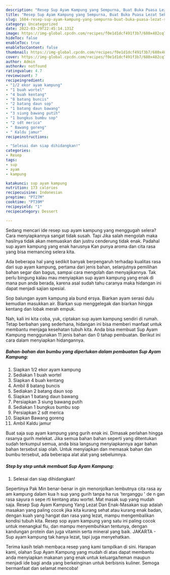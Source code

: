 ```yaml
---
description: "Resep Sup Ayam Kampung yang Sempurna, Buat Buka Puasa Lezat Sekali"
title: "Resep Sup Ayam Kampung yang Sempurna, Buat Buka Puasa Lezat Sekali"
slug: 1604-resep-sup-ayam-kampung-yang-sempurna-buat-buka-puasa-lezat-sekali
category: Uncategorized
date: 2022-03-29T22:45:14.131Z
image: https://img-global.cpcdn.com/recipes/f0e1d1dcf491f3b7/680x482cq70/sup-ayam-kampung-foto-resep-utama.jpg
hideToc: false
enableToc: true
enableTocContent: false
thumbnail: https://img-global.cpcdn.com/recipes/f0e1d1dcf491f3b7/680x482cq70/sup-ayam-kampung-foto-resep-utama.jpg
cover: https://img-global.cpcdn.com/recipes/f0e1d1dcf491f3b7/680x482cq70/sup-ayam-kampung-foto-resep-utama.jpg
author: Admin
authorAv: notfound
ratingvalue: 4.7
reviewcount: 7
recipeingredient:
- "1/2 ekor ayam kampung"
- "1 buah wortel"
- "4 buah kentang"
- "8 batang buncis"
- "2 batang daun sop"
- "1 batang daun bawang"
- "3 siung bawang putih"
- "1 bungkus bumbu sop"
- "2 sdt merica"
- " Bawang goreng"
- " Kaldu jamur"
recipeinstructions:

- "Selesai dan siap dihidangkan!"
categories:
- Resep
tags:
- sup
- ayam
- kampung

katakunci: sup ayam kampung 
nutrition: 173 calories
recipecuisine: Indonesian
preptime: "PT27M"
cooktime: "PT39M"
recipeyield: "1"
recipecategory: Dessert

---
```



Sedang mencari ide resep sup ayam kampung yang menggugah selera? Cara menyiapkannya sangat tidak susah. Tapi Jika salah mengolah maka hasilnya tidak akan memuaskan dan justru cenderung tidak enak. Padahal sup ayam kampung yang enak harusnya Kan punya aroma dan cita rasa yang bisa memancing selera kita.


Ada beberapa hal yang sedikit banyak berpengaruh terhadap kualitas rasa dari sup ayam kampung, pertama dari jenis bahan, selanjutnya pemilihan bahan segar dan bagus, sampai cara mengolah dan menyajikannya. Tak perlu bingung kalau mau menyiapkan sup ayam kampung yang enak di mana pun anda berada, karena asal sudah tahu caranya maka hidangan ini dapat menjadi sajian spesial.

Sop balungan ayam kampung ala bund ersya. Biarkan ayam serasi dulu kemudian masukkan air. Biarkan sup menggelegak dan biarkan hingga kentang dan lobak merah empuk.


Nah, kali ini kita coba, yuk, ciptakan sup ayam kampung sendiri di rumah. Tetap berbahan yang sederhana, hidangan ini bisa memberi manfaat untuk membantu menjaga kesehatan tubuh kita. Anda bisa membuat Sup Ayam Kampung menggunakan 11 jenis bahan dan 0 tahap pembuatan. Berikut ini cara dalam menyiapkan hidangannya.

<!--inarticleads1-->

##### Bahan-bahan dan bumbu yang diperlukan dalam pembuatan Sup Ayam Kampung:

1. Siapkan 1/2 ekor ayam kampung
1. Sediakan 1 buah wortel
1. Siapkan 4 buah kentang
1. Ambil 8 batang buncis
1. Sediakan 2 batang daun sop
1. Siapkan 1 batang daun bawang
1. Persiapkan 3 siung bawang putih
1. Sediakan 1 bungkus bumbu sop
1. Persiapkan 2 sdt merica
1. Siapkan  Bawang goreng
1. Ambil  Kaldu jamur


Buat saja sup ayam kampung yang gurih enak ini. Dimasak perlahan hingga rasanya gurih melekat. Jika semua bahan bahan seperti yang ditentukan sudah terkumpul semua, anda bisa langsung menyiapkannya agar bahan bahan tersebut siap olah. Untuk menyiapkan dan memasak bahan dan bumbu tersebut, ada beberapa alat alat yang sebelumnya. 

<!--inarticleads2-->

##### Step by step untuk membuat Sup Ayam Kampung:


1. Selesai dan siap dihidangkan!

Sepertinya Pak Min benar-benar in gin menonjolkan lembutnya cita rasa ay am kampung dalam kua h sup yang gurih tanpa ha rus &#39;terganggu &#39; de n gan rasa sayura n sepe rti kentang atau wortel. Mat masak sup yang mudah saja. Resep Sup Ayam Kampung Yang Lezat Dan Enak-Masakan sup adalah masakan yang paling cocok jika kita kurang sehat atau kurang enak badan, dengan kuah yang hangat dan rasa yang lezat, mampu mengembalikan kondisi tubuh kita. Resep sop ayam kampung yang satu ini paling cocok untuk menangkal flu, dan mampu menyembuhkan tentunya, dengan kandungan protein dan juga vitamin serta mineral yang baik. JAKARTA - Sup ayam kampung tak hanya lezat, tapi juga menyehatkan. 

Terima kasih telah membaca resep yang kami tampilkan di sini. Harapan kami, olahan Sup Ayam Kampung yang mudah di atas dapat membantu anda menyiapkan makanan yang enak untuk keluarga/teman maupun menjadi ide bagi anda yang berkeinginan untuk berbisnis kuliner. Semoga bermanfaat dan selamat mencoba!
